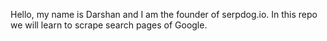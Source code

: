 Hello, my name is Darshan and I am the founder of serpdog.io.
In this repo we will learn to scrape search pages of Google.
